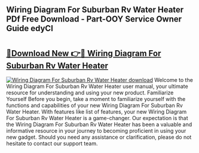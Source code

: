 ## Wiring Diagram For Suburban Rv Water Heater PDf Free Download - Part-OOY Service Owner Guide edyCl

# <h2><a href="http://dftykk.blite.top/?on=Wiring+Diagram+For+Suburban+Rv+Water+Heater">🔗Download New 👉🔴 Wiring Diagram For Suburban Rv Water Heater</a></h2>

[![Wiring Diagram For Suburban Rv Water Heater download](https://i.imgur.com/lujVjoI.png)](http://dftykk.blite.top/?on=Wiring+Diagram+For+Suburban+Rv+Water+Heater)
Welcome to the Wiring Diagram For Suburban Rv Water Heater user manual, your ultimate resource for understanding and using your new product. Familiarize Yourself Before you begin, take a moment to familiarize yourself with the functions and capabilities of your new Wiring Diagram For Suburban Rv Water Heater. With features like list of features, your new Wiring Diagram For Suburban Rv Water Heater is a game-changer. Our expectation is that the Wiring Diagram For Suburban Rv Water Heater has been a valuable and informative resource in your journey to becoming proficient in using your new gadget. Should you need any assistance or clarification, please do not hesitate to contact our support team.
